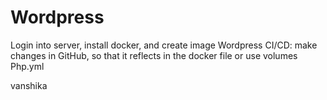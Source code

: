 # Wordpress

Login into server, install docker, and create image Wordpress
CI/CD: make changes in GitHub, so that it reflects in the docker file or use volumes
Php.yml

vanshika
